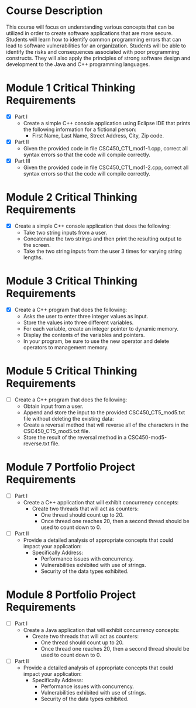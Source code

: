 # Course Description
This course will focus on understanding various concepts that can be utilized in order to create software applications that are more secure. 
Students will learn how to identify common programming errors that can lead to software vulnerabilities for an organization. 
Students will be able to identify the risks and consequences associated with poor programming constructs. 
They will also apply the principles of strong software design and development to the Java and C++ programming languages.

# Module 1 Critical Thinking Requirements
- [x] Part I
   - Create a simple C++ console application using Eclipse IDE that prints the following information for a fictional person:
      - First Name, Last Name, Street Address, City, Zip code.
- [x] Part II
   - Given the provided code in file CSC450_CT1_mod1-1.cpp, correct all syntax errors so that the code will compile correctly.
- [x] Part III
   - Given the provided code in file CSC450_CT1_mod1-2.cpp, correct all syntax errors so that the code will compile correctly.
                
# Module 2 Critical Thinking Requirements
- [x] Create a simple C++ console application that does the following:
   - Take two string inputs from a user.
   - Concatenate the two strings and then print the resulting output to the screen.
   - Take the two string inputs from the user 3 times for varying string lengths.
     
# Module 3 Critical Thinking Requirements
- [x] Create a C++ program that does the following: 
   - Asks the user to enter three integer values as input. 
   - Store the values into three different variables. 
   - For each variable, create an integer pointer to dynamic memory. 
   - Display the contents of the variables and pointers. 
   - In your program, be sure to use the new operator and delete operators to management memory.

# Module 5 Critical Thinking Requirements
- [ ] Create a C++ program that does the following: 
   - Obtain input from a user.
   - Append and store the input to the provided CSC450_CT5_mod5.txt file without deleting the existing data:
   - Create a reversal method that will reverse all of the characters in the CSC450_CT5_mod5.txt file.
   - Store the result of the reversal method in a CSC450-mod5-reverse.txt file.

# Module 7 Portfolio Project Requirements
- [ ] Part I
   - Create a C++ application that will exhibit concurrency concepts:
      - Create two threads that will act as counters:
         - One thread should count up to 20.
         - Once thread one reaches 20, then a second thread should be used to count down to 0.
- [ ] Part II
   - Provide a detailed analysis of appropriate concepts that could impact your application:
      - Specifically Address:
         - Performance issues with concurrency.
         - Vulnerabilities exhibited with use of strings.
         - Security of the data types exhibited.

# Module 8 Portfolio Project Requirements
- [ ] Part I
   - Create a Java application that will exhibit concurrency concepts:
      -  Create two threads that will act as counters:
         - One thread should count up to 20.
         - Once thread one reaches 20, then a second thread should be used to count down to 0.
- [ ] Part II
   - Provide a detailed analysis of appropriate concepts that could impact your application:
      - Specifically Address:
         - Performance issues with concurrency.
         - Vulnerabilities exhibited with use of strings.
         - Security of the data types exhibited.          
   
      
